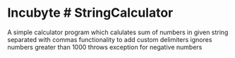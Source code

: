 # Incubyte # StringCalculator

A simple calculator program which calulates sum of numbers in given string separated with commas
functionality to add custom delimiters
ignores numbers greater than 1000
throws exception for negative numbers
